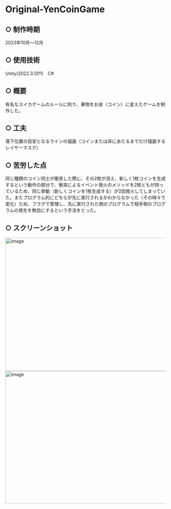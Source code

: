 # Original-YenCoinGame
## ○ 制作時期
2023年10月～12月

## ○ 使用技術
Unity(2022.3.12f1)　C#

## ○ 概要
有名なスイカゲームのルールに則り、果物をお金（コイン）に変えたゲームを制作した。

## ○ 工夫
落下位置の目安となるラインの描画（コインまたは床にあたるまでだけ描画する　レイヤーマスク）

## ○ 苦労した点
同じ種類のコイン同士が衝突した際に、その2枚が消え、新しく1枚コインを生成するという動作の部分で、衝突によるイベント発火のメソッドを2枚ともが持っているため、同じ挙動（新しくコインを1枚生成する）が2回発火してしまっていた。またプログラム的にどちらが先に実行されるかわからなかった（その時々で変化）ため、フラグで管理し、先に実行された側のプログラムで相手側のプログラムの発生を無効にするという手法をとった。

## ○ スクリーンショット
<img width="717" height="419" alt="image" src="https://github.com/user-attachments/assets/3c660e98-d3c7-4487-b018-6004a58a4735" />
<img width="712" height="417" alt="image" src="https://github.com/user-attachments/assets/b44d2fb1-c836-414f-973b-c90a150e00fc" />
